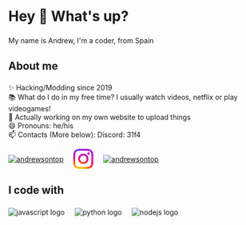 <h1 align="left">Hey 👋 What's up?</h1>

###

<p align="left">My name is Andrew, I'm a coder, from Spain</p>

###

<h2 align="left">About me</h2>

###

<p align="left">
✨ Hacking/Modding since 2019<br>
📚 What do I do in my free time? I usually watch videos, netflix or play videogames!<br>
🔭 Actually working on my own website to upload things<br>
😄 Pronouns: he/his<br>
📫 Contacts (More below): Discord: 31f4</p>

<p align="left">
<a href="https://twitter.com/andrewsontop" target="blank"><img align="center" src="https://raw.githubusercontent.com/rahuldkjain/github-profile-readme-generator/master/src/images/icons/Social/twitter.svg" alt="andrewsontop" height="40"/></a>
<img width="12" />
<a href="https://instagram.com/andrewsontopp" target="blank"><img align="center" src="https://raw.githubusercontent.com/andrewsontop/andrewsontop/main/logos/instagram.svg" alt="andrewsontopp" height="40"/></a>
<img width="12" />
<a href="https://www.youtube.com/@andrewsontop" target="blank"><img align="center" src="https://raw.githubusercontent.com/rahuldkjain/github-profile-readme-generator/master/src/images/icons/Social/youtube.svg" alt="andrewsontop" height="40"/></a>
</p>

###

<h2 align="left">I code with</h2>

###

<div align="left">
  <img src="https://cdn.jsdelivr.net/gh/devicons/devicon/icons/javascript/javascript-original.svg" height="40" alt="javascript logo"  />
  <img width="12" />
  <img src="https://cdn.jsdelivr.net/gh/devicons/devicon/icons/python/python-original.svg" height="40" alt="python logo"  />
  <img width="12" />
  <img src="https://cdn.jsdelivr.net/gh/devicons/devicon/icons/nodejs/nodejs-original.svg" height="40" alt="nodejs logo"  />
</div>

###
